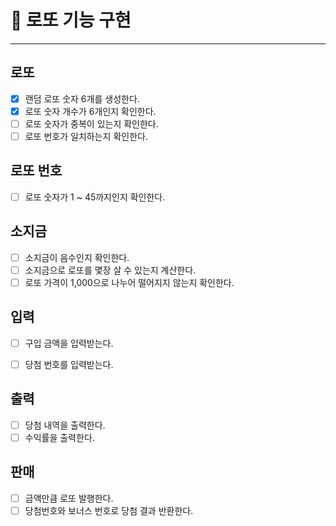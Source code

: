 
# 🎱 로또 기능 구현

---

## 로또

- [x] 랜덤 로또 숫자 6개를 생성한다.
- [x] 로또 숫자 개수가 6개인지 확인한다.
- [ ] 로또 숫자가 중복이 있는지 확인한다.
- [ ] 로또 번호가 일치하는지 확인한다.

## 로또 번호

- [ ] 로또 숫자가 1 ~ 45까지인지 확인한다.

## 소지금

- [ ] 소지금이 음수인지 확인한다.
- [ ] 소지금으로 로또를 몇장 살 수 있는지 계산한다.
- [ ] 로또 가격이 1,000으로 나누어 떨어지지 않는지 확인한다.

## 입력

- [ ] 구입 금액을 입력받는다.
- [ ] 당첨 번호를 입력받는다.


## 출력

- [ ] 당첨 내역을 출력한다.
- [ ] 수익률을 출력한다.

## 판매

- [ ] 금액만큼 로또 발행한다.
- [ ] 당첨번호와 보너스 번호로 당첨 결과 반환한다.